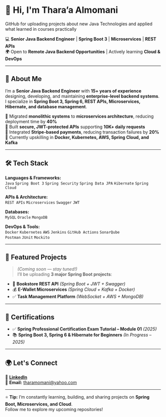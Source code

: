 # 👋 Hi, I'm Thara’a Almomani  
GitHub for uploading projects about new Java Technologies and applied what learned in courses practically 

💻 **Senior Java Backend Engineer** | **Spring Boot 3** | **Microservices** | **REST APIs**  
🌍 Open to **Remote Java Backend Opportunities** | Actively learning **Cloud & DevOps**  

---

## 🚀 About Me  
I’m a **Senior Java Backend Engineer** with **15+ years of experience** designing, developing, and maintaining **enterprise-level backend systems**.  
I specialize in **Spring Boot 3, Spring 6, REST APIs, Microservices, Hibernate, and database management**.  

🔹 Migrated **monolithic systems** to **microservices architecture**, reducing deployment time by **40%**  
🔹 Built **secure, JWT-protected APIs** supporting **10K+ daily requests**  
🔹 Integrated **Stripe-based payments**, reducing transaction failures by **20%**  
🔹 Currently upskilling in **Docker, Kubernetes, AWS, Spring Cloud, and Kafka**  

---

## 🛠️ Tech Stack  

**Languages & Frameworks:**  
`Java` `Spring Boot 3` `Spring Security` `Spring Data JPA` `Hibernate` `Spring Cloud`  

**APIs & Architecture:**  
`REST APIs` `Microservices` `Swagger` `JWT` 

**Databases:**  
`MySQL` `Oracle` `MongoDB`  

**DevOps & Tools:**  
`Docker` `Kubernetes` `AWS` `Jenkins` `GitHub Actions` `SonarQube`  
`Postman` `JUnit` `Mockito`  

---

## 📌 Featured Projects  

> *(Coming soon — stay tuned!)*  
I’ll be uploading **3 major Spring Boot projects**:  
- 📘 **Bookstore REST API** *(Spring Boot + JWT + Swagger)*  
- 💰 **E-Wallet Microservices** *(Spring Cloud + Kafka + Docker)*  
- ✅ **Task Management Platform** *(WebSocket + AWS + MongoDB)*  

---

## 📜 Certifications  
- ✅ **Spring Professional Certification Exam Tutorial – Module 01** *(2025)*  
- 📚 **Spring Boot 3, Spring 6 & Hibernate for Beginners** *(In Progress – 2025)*  

---

## 🌍 Let's Connect  

🔗 [**LinkedIn**](https://www.linkedin.com/in/tharamomani/)  
📧 **Email:** tharamomani@yahoo.com  

---

⭐ **Tip:** I’m constantly learning, building, and sharing projects on **Spring Boot, Microservices, and Cloud**.  
Follow me to explore my upcoming repositories!
